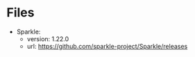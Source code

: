 # Files

- Sparkle:
  - version: 1.22.0
  - url: <https://github.com/sparkle-project/Sparkle/releases>
